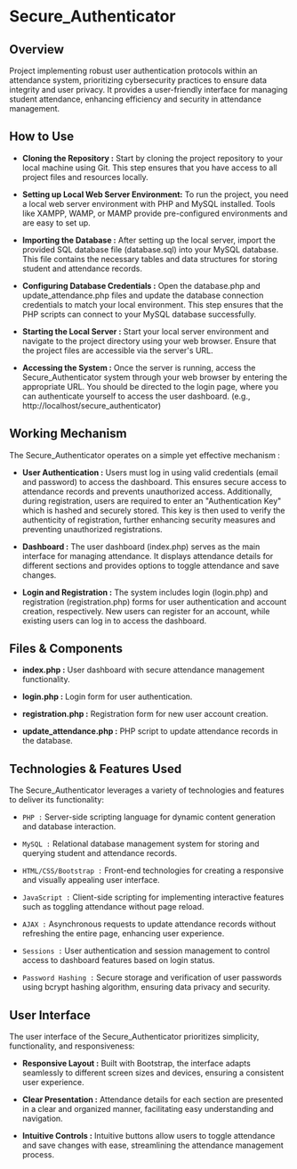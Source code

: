# Secure_Authenticator

## Overview
Project implementing robust user authentication protocols within an attendance system, prioritizing cybersecurity practices to ensure data integrity and user privacy. It provides a user-friendly interface for managing student attendance, enhancing efficiency and security in attendance management.


## How to Use
- **Cloning the Repository :** Start by cloning the project repository to your local machine using Git. This step ensures that you have access to all project files and resources locally.

- **Setting up Local Web Server Environment:** To run the project, you need a local web server environment with PHP and MySQL installed. Tools like XAMPP, WAMP, or MAMP provide pre-configured environments and are easy to set up.
  
- **Importing the Database :** After setting up the local server, import the provided SQL database file (database.sql) into your MySQL database. This file contains the necessary tables and data structures for storing student and attendance records.
  
- **Configuring Database Credentials :** Open the database.php and update_attendance.php files and update the database connection credentials to match your local environment. This step ensures that the PHP scripts can connect to your MySQL database successfully.
  
- **Starting the Local Server :** Start your local server environment and navigate to the project directory using your web browser. Ensure that the project files are accessible via the server's URL.
  
- **Accessing the System :** Once the server is running, access the Secure_Authenticator system through your web browser by entering the appropriate URL. You should be directed to the login page, where you can authenticate yourself to access the user dashboard. (e.g., http://localhost/secure_authenticator)

## Working Mechanism
The Secure_Authenticator operates on a simple yet effective mechanism :

- **User Authentication :** Users must log in using valid credentials (email and password) to access the dashboard. This ensures secure access to attendance records and prevents unauthorized access. Additionally, during registration, users are required to enter an "Authentication Key" which is hashed and securely stored. This key is then used to verify the authenticity of registration, further enhancing security measures and preventing unauthorized registrations.
  
- **Dashboard :** The user dashboard (index.php) serves as the main interface for managing attendance. It displays attendance details for different sections and provides options to toggle attendance and save changes.
  
- **Login and Registration :** The system includes login (login.php) and registration (registration.php) forms for user authentication and account creation, respectively. New users can register for an account, while existing users can log in to access the dashboard.

## Files & Components
- **index.php :** User dashboard with secure attendance management functionality.
  
- **login.php :** Login form for user authentication.
  
- **registration.php :** Registration form for new user account creation.
  
- **update_attendance.php :** PHP script to update attendance records in the database.

## Technologies & Features Used
The Secure_Authenticator leverages a variety of technologies and features to deliver its functionality:

- `PHP :` Server-side scripting language for dynamic content generation and database interaction.
  
- `MySQL :` Relational database management system for storing and querying student and attendance records.
  
- `HTML/CSS/Bootstrap :` Front-end technologies for creating a responsive and visually appealing user interface.
  
- `JavaScript :` Client-side scripting for implementing interactive features such as toggling attendance without page reload.
  
- `AJAX :` Asynchronous requests to update attendance records without refreshing the entire page, enhancing user experience.
  
- `Sessions :` User authentication and session management to control access to dashboard features based on login status.
  
- `Password Hashing :` Secure storage and verification of user passwords using bcrypt hashing algorithm, ensuring data privacy and security.

## User Interface
The user interface of the Secure_Authenticator prioritizes simplicity, functionality, and responsiveness:

- **Responsive Layout :** Built with Bootstrap, the interface adapts seamlessly to different screen sizes and devices, ensuring a consistent user experience.
  
- **Clear Presentation :** Attendance details for each section are presented in a clear and organized manner, facilitating easy understanding and navigation.
  
- **Intuitive Controls :** Intuitive buttons allow users to toggle attendance and save changes with ease, streamlining the attendance management process.
